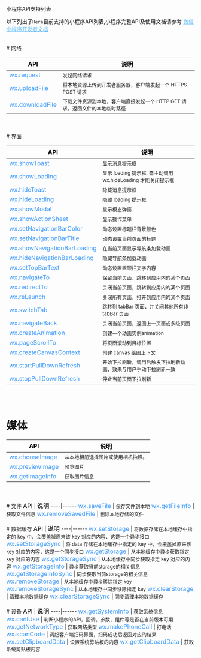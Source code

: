 <p class="title"> 小程序API支持列表 </p>

<section>
  <p style="color:#000">以下列出了<code>Hera</code>目前支持的小程序API列表,小程序完整API及使用文档请参考
    <a style="color:#66bef8;" target="_blank" href="https://mp.weixin.qq.com/debug/wxadoc/dev/api/">微信小程序开发者文档</a>
  </p>
</section>

 
<br />
# 网络

<font size=3 color=#000>API</font> | <font size=3 color=#000>说明 </font>
----|------
<font size=3 color=#3898fc>wx.request</font> | <font size=2 >发起网络请求 </font>
<font size=3 color=#3898fc>wx.uploadFile </font>| <font size=2 >将本地资源上传到开发者服务器，客户端发起一个 HTTPS POST 请求  </font>
<font size=3 color=#3898fc>wx.downloadFile</font> | <font size=2 >下载文件资源到本地，客户端直接发起一个 HTTP GET 请求，返回文件的本地临时路径 </font>

<br />
<br />
# 界面

<font size=3 color=#000>API</font> | <font size=3 color=#000>说明 </font>
----|------
<font size=3 color=#3898fc>wx.showToast</font> | <font size=2 >显示消息提示框</font>
<font size=3 color=#3898fc>wx.showLoading</font> | <font size=2 >显示 loading 提示框, 需主动调用 wx.hideLoading 才能关闭提示框</font>
<font size=3 color=#3898fc>wx.hideToast</font> | <font size=2 >隐藏消息提示框</font>
<font size=3 color=#3898fc>wx.hideLoading</font> | <font size=2 >隐藏 loading 提示框</font>
<font size=3 color=#3898fc>wx.showModal</font> | <font size=2 >显示模态弹窗</font>
<font size=3 color=#3898fc>wx.showActionSheet</font> | <font size=2 >显示操作菜单</font>
<font size=3 color=#3898fc>wx.setNavigationBarColor</font> | <font size=2 >动态设置标题栏背景颜色</font>
<font size=3 color=#3898fc>wx.setNavigationBarTitle</font> | <font size=2 >动态设置当前页面的标题</font>
<font size=3 color=#3898fc>wx.showNavigationBarLoading</font> | <font size=2 >在当前页面显示导航条加载动画</font>
<font size=3 color=#3898fc>wx.hideNavigationBarLoading</font> | <font size=2 >隐藏导航条加载动画</font>
<font size=3 color=#3898fc>wx.setTopBarText</font> | <font size=2 >动态设置置顶栏文字内容</font>
<font size=3 color=#3898fc>wx.navigateTo</font> | <font size=2 >保留当前页面，跳转到应用内的某个页面</font>
<font size=3 color=#3898fc>wx.redirectTo</font> | <font size=2 >关闭当前页面，跳转到应用内的某个页面</font>
<font size=3 color=#3898fc>wx.reLaunch</font> | <font size=2 >关闭所有页面，打开到应用内的某个页面</font>
<font size=3 color=#3898fc>wx.switchTab</font> | <font size=2 >跳转到 tabBar 页面，并关闭其他所有非 tabBar 页面</font>
<font size=3 color=#3898fc>wx.navigateBack</font> | <font size=2 >关闭当前页面，返回上一页面或多级页面</font>
<font size=3 color=#3898fc>wx.createAnimation</font> | <font size=2 >创建一个动画实例animation</font>
<font size=3 color=#3898fc>wx.pageScrollTo</font> | <font size=2 >将页面滚动到目标位置</font>
<font size=3 color=#3898fc>wx.createCanvasContext</font> | <font size=2 >创建 canvas 绘图上下文</font>
<font size=3 color=#3898fc>wx.startPullDownRefresh</font> | <font size=2 > 开始下拉刷新，调用后触发下拉刷新动画，效果与用户手动下拉刷新一致</font>
<font size=3 color=#3898fc>wx.stopPullDownRefresh</font> | <font size=2 >停止当前页面下拉刷新</font>


<br />
<br />

# 媒体
<font size=3 color=#000>API</font> | <font size=3 color=#000>说明 </font>
----|------
<font size=3 color=#3898fc>wx.chooseImage</font> | <font size=2 >从本地相册选择图片或使用相机拍照。</font>
<font size=3 color=#3898fc>wx.previewImage</font> | <font size=2 >预览图片</font>
<font size=3 color=#3898fc>wx.getImageInfo</font> | <font size=2 >获取图片信息</font>

<br />
<br />
# 文件
<font size=3 color=#000>API</font> | <font size=3 color=#000>说明 </font>
----|------
<font size=3 color=#3898fc>wx.saveFile</font> | <font size=2 >保存文件到本地</font>
<font size=3 color=#3898fc>wx.getFileInfo</font> | <font size=2 >获取文件信息</font>
<font size=3 color=#3898fc>wx.removeSavedFile</font> | <font size=2 >删除本地存储的文件</font>

<br />
<br />
# 数据缓存
<font size=3 color=#000>API</font> | <font size=3 color=#000>说明 </font>
----|------
<font size=3 color=#3898fc>wx.setStorage</font> | <font size=2 >将数据存储在本地缓存中指定的 key 中，会覆盖掉原来该 key 对应的内容，这是一个异步接口</font>
<font size=3 color=#3898fc>wx.setStorageSync</font> | <font size=2 >将 data 存储在本地缓存中指定的 key 中，会覆盖掉原来该 key 对应的内容，这是一个同步接口</font>
<font size=3 color=#3898fc>wx.getStorage</font> | <font size=2 >从本地缓存中异步获取指定 key 对应的内容</font>
<font size=3 color=#3898fc>wx.getStorageSync</font> | <font size=2 >从本地缓存中同步获取指定 key 对应的内容</font>
<font size=3 color=#3898fc>wx.getStorageInfo</font> | <font size=2 >异步获取当前storage的相关信息</font>
<font size=3 color=#3898fc>wx.getStorageInfoSync</font> | <font size=2 >同步获取当前storage的相关信息</font>
<font size=3 color=#3898fc>wx.removeStorage</font> | <font size=2 >从本地缓存中异步移除指定 key</font>
<font size=3 color=#3898fc>wx.removeStorageSync</font> | <font size=2 >从本地缓存中同步移除指定 key</font>
<font size=3 color=#3898fc>wx.clearStorage</font> | <font size=2 >清理本地数据缓存</font>
<font size=3 color=#3898fc>wx.clearStorageSync</font> | <font size=2 >同步清理本地数据缓存</font>

<br />
<br />
# 设备
<font size=3 color=#000>API</font> | <font size=3 color=#000>说明 </font>
----|------
<font size=3 color=#3898fc>wx.getSystemInfo</font> | <font size=2 >获取系统信息</font>
<font size=3 color=#3898fc>wx.canIUse</font> | <font size=2 >判断小程序的API，回调，参数，组件等是否在当前版本可用</font>
<font size=3 color=#3898fc>wx.getNetworkType</font> | <font size=2 >获取网络类型</font>
<font size=3 color=#3898fc>wx.makePhoneCall</font> | <font size=2 >打电话</font>
<font size=3 color=#3898fc>wx.scanCode</font> | <font size=2 >调起客户端扫码界面，扫码成功后返回对应的结果</font>
<font size=3 color=#3898fc>wx.setClipboardData</font> | <font size=2 >设置系统剪贴板的内容</font>
<font size=3 color=#3898fc>wx.getClipboardData</font> | <font size=2 >获取系统剪贴板内容</font>
